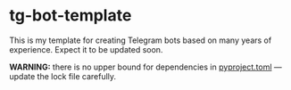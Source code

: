 # tg-bot-template

This is my template for creating Telegram bots based on many years of experience. Expect it to be updated soon.

**WARNING:** there is no upper bound for dependencies in [pyproject.toml](pyproject.toml) — update the lock file
carefully.
